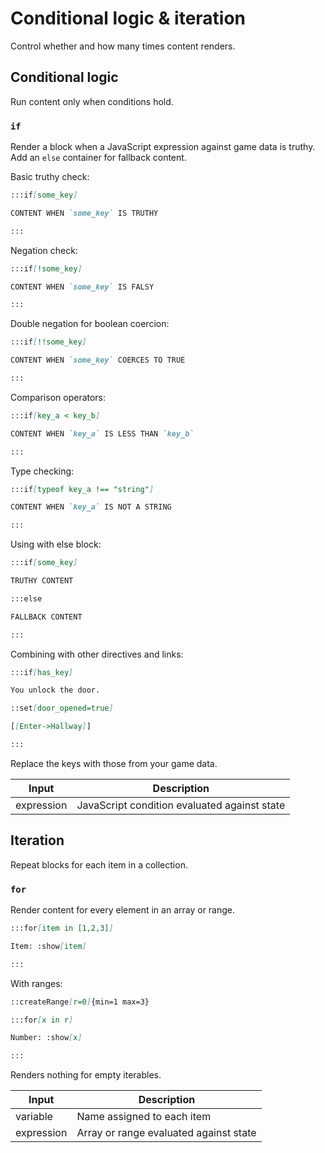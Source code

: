 # Conditional logic & iteration

Control whether and how many times content renders.

## Conditional logic

Run content only when conditions hold.

### `if`

Render a block when a JavaScript expression against game data is truthy. Add an `else` container for fallback content.

Basic truthy check:

```md
:::if[some_key]

CONTENT WHEN `some_key` IS TRUTHY

:::
```

Negation check:

```md
:::if[!some_key]

CONTENT WHEN `some_key` IS FALSY

:::
```

Double negation for boolean coercion:

```md
:::if[!!some_key]

CONTENT WHEN `some_key` COERCES TO TRUE

:::
```

Comparison operators:

```md
:::if[key_a < key_b]

CONTENT WHEN `key_a` IS LESS THAN `key_b`

:::
```

Type checking:

```md
:::if[typeof key_a !== "string"]

CONTENT WHEN `key_a` IS NOT A STRING

:::
```

Using with else block:

```md
:::if[some_key]

TRUTHY CONTENT

:::else

FALLBACK CONTENT

:::
```

Combining with other directives and links:

```md
:::if[has_key]

You unlock the door.

::set[door_opened=true]

[[Enter->Hallway]]

:::
```

Replace the keys with those from your game data.

| Input      | Description                                  |
| ---------- | -------------------------------------------- |
| expression | JavaScript condition evaluated against state |

## Iteration

Repeat blocks for each item in a collection.

### `for`

Render content for every element in an array or range.

```md
:::for[item in [1,2,3]]

Item: :show[item]

:::
```

With ranges:

```md
::createRange[r=0]{min=1 max=3}

:::for[x in r]

Number: :show[x]

:::
```

Renders nothing for empty iterables.

| Input      | Description                            |
| ---------- | -------------------------------------- |
| variable   | Name assigned to each item             |
| expression | Array or range evaluated against state |
